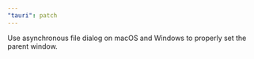 ```yaml
---
"tauri": patch
---
```


Use asynchronous file dialog on macOS and Windows to properly set the parent window.
